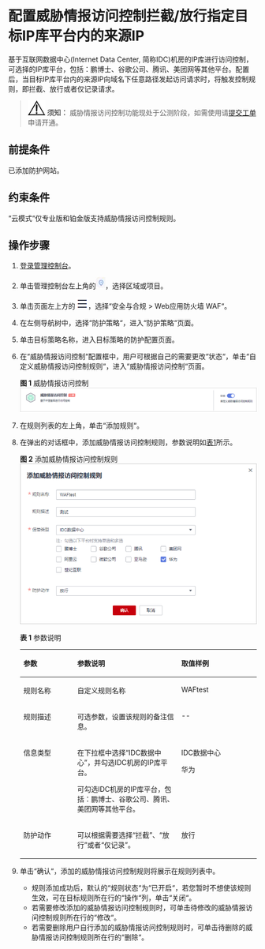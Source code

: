 # 配置威胁情报访问控制拦截/放行指定目标IP库平台内的来源IP<a name="waf_01_0553"></a>

基于互联网数据中心\(Internet Data Center, 简称IDC\)机房的IP库进行访问控制，可选择的IP库平台，包括：鹏博士、谷歌公司、腾讯、美团网等其他平台。配置后，当目标IP库平台内的来源IP向域名下任意路径发起访问请求时，将触发控制规则，即拦截、放行或者仅记录请求。

>![](public_sys-resources/icon-notice.gif) **须知：** 
>威胁情报访问控制功能现处于公测阶段，如需使用请[提交工单](https://support.huaweicloud.com/usermanual-ticket/zh-cn_topic_0127038618.html)申请开通。

## 前提条件<a name="section6191346144914"></a>

已添加防护网站。

## 约束条件<a name="section17523141010224"></a>

“云模式“仅专业版和铂金版支持威胁情报访问控制规则。

## 操作步骤<a name="section236175520494"></a>

1.  [登录管理控制台](https://console.huaweicloud.com/?locale=zh-cn)。
2.  单击管理控制台左上角的![](figures/icon-region-26.jpg)，选择区域或项目。
3.  单击页面左上方的![](figures/icon-Service-38.png)，选择“安全与合规  \>  Web应用防火墙 WAF“。
4.  在左侧导航树中，选择“防护策略“，进入“防护策略“页面。
5.  单击目标策略名称，进入目标策略的防护配置页面。
6.  在“威胁情报访问控制“配置框中，用户可根据自己的需要更改“状态“，单击“自定义威胁情报访问控制规则“，进入“威胁情报访问控制“页面。

    **图 1**  威胁情报访问控制<a name="fig753634210339"></a>  
    ![](figures/威胁情报访问控制.png "威胁情报访问控制")

7.  在规则列表的左上角，单击“添加规则“。
8.  在弹出的对话框中，添加威胁情报访问控制规则，参数说明如[表1](#table831172911312)所示。

    **图 2**  添加威胁情报访问控制规则<a name="fig09717543125"></a>  
    ![](figures/添加威胁情报访问控制规则.png "添加威胁情报访问控制规则")

    **表 1**  参数说明

    <a name="table831172911312"></a>
    <table><thead align="left"><tr id="row7311172918131"><th class="cellrowborder" valign="top" width="22.732273227322732%" id="mcps1.2.4.1.1"><p id="p2046911299201"><a name="p2046911299201"></a><a name="p2046911299201"></a>参数</p>
    </th>
    <th class="cellrowborder" valign="top" width="43.934393439343935%" id="mcps1.2.4.1.2"><p id="p1646915299201"><a name="p1646915299201"></a><a name="p1646915299201"></a>参数说明</p>
    </th>
    <th class="cellrowborder" valign="top" width="33.33333333333333%" id="mcps1.2.4.1.3"><p id="p18470929192015"><a name="p18470929192015"></a><a name="p18470929192015"></a>取值样例</p>
    </th>
    </tr>
    </thead>
    <tbody><tr id="row15312029131317"><td class="cellrowborder" valign="top" width="22.732273227322732%" headers="mcps1.2.4.1.1 "><p id="p584751481415"><a name="p584751481415"></a><a name="p584751481415"></a>规则名称</p>
    </td>
    <td class="cellrowborder" valign="top" width="43.934393439343935%" headers="mcps1.2.4.1.2 "><p id="p331218298139"><a name="p331218298139"></a><a name="p331218298139"></a>自定义规则名称</p>
    </td>
    <td class="cellrowborder" valign="top" width="33.33333333333333%" headers="mcps1.2.4.1.3 "><p id="p13312172913133"><a name="p13312172913133"></a><a name="p13312172913133"></a>WAFtest</p>
    </td>
    </tr>
    <tr id="row153121629191311"><td class="cellrowborder" valign="top" width="22.732273227322732%" headers="mcps1.2.4.1.1 "><p id="p112857448140"><a name="p112857448140"></a><a name="p112857448140"></a>规则描述</p>
    </td>
    <td class="cellrowborder" valign="top" width="43.934393439343935%" headers="mcps1.2.4.1.2 "><p id="p343853654512"><a name="p343853654512"></a><a name="p343853654512"></a>可选参数，设置该规则的备注信息。</p>
    </td>
    <td class="cellrowborder" valign="top" width="33.33333333333333%" headers="mcps1.2.4.1.3 "><p id="p1438193610452"><a name="p1438193610452"></a><a name="p1438193610452"></a>--</p>
    </td>
    </tr>
    <tr id="row23124296131"><td class="cellrowborder" valign="top" width="22.732273227322732%" headers="mcps1.2.4.1.1 "><p id="p103122293133"><a name="p103122293133"></a><a name="p103122293133"></a>信息类型</p>
    </td>
    <td class="cellrowborder" valign="top" width="43.934393439343935%" headers="mcps1.2.4.1.2 "><p id="p14312192981317"><a name="p14312192981317"></a><a name="p14312192981317"></a>在下拉框中选择<span class="parmvalue" id="parmvalue10209919181613"><a name="parmvalue10209919181613"></a><a name="parmvalue10209919181613"></a>“IDC数据中心”</span>，并勾选IDC机房的IP库平台。</p>
    <p id="p12677627151713"><a name="p12677627151713"></a><a name="p12677627151713"></a>可勾选IDC机房的IP库平台，包括：鹏博士、谷歌公司、腾讯、美团网等其他平台。</p>
    </td>
    <td class="cellrowborder" valign="top" width="33.33333333333333%" headers="mcps1.2.4.1.3 "><p id="p13124297133"><a name="p13124297133"></a><a name="p13124297133"></a>IDC数据中心</p>
    <p id="p1499895012321"><a name="p1499895012321"></a><a name="p1499895012321"></a>华为</p>
    </td>
    </tr>
    <tr id="row3312142971318"><td class="cellrowborder" valign="top" width="22.732273227322732%" headers="mcps1.2.4.1.1 "><p id="p1531282914137"><a name="p1531282914137"></a><a name="p1531282914137"></a>防护动作</p>
    </td>
    <td class="cellrowborder" valign="top" width="43.934393439343935%" headers="mcps1.2.4.1.2 "><p id="p17797165213472"><a name="p17797165213472"></a><a name="p17797165213472"></a>可以根据需要选择<span class="parmvalue" id="parmvalue4797452204711"><a name="parmvalue4797452204711"></a><a name="parmvalue4797452204711"></a>“拦截”</span>、<span class="parmvalue" id="parmvalue879755254717"><a name="parmvalue879755254717"></a><a name="parmvalue879755254717"></a>“放行”</span>或者<span class="parmvalue" id="parmvalue079795264716"><a name="parmvalue079795264716"></a><a name="parmvalue079795264716"></a>“仅记录”</span>。</p>
    </td>
    <td class="cellrowborder" valign="top" width="33.33333333333333%" headers="mcps1.2.4.1.3 "><p id="p631282918138"><a name="p631282918138"></a><a name="p631282918138"></a>放行</p>
    </td>
    </tr>
    </tbody>
    </table>

9.  单击“确认“，添加的威胁情报访问控制规则将展示在规则列表中。
    -   规则添加成功后，默认的“规则状态“为“已开启“，若您暂时不想使该规则生效，可在目标规则所在行的“操作“列，单击“关闭“。
    -   若需要修改添加的威胁情报访问控制规则时，可单击待修改的威胁情报访问控制规则所在行的“修改“。
    -   若需要删除用户自行添加的威胁情报访问控制规则时，可单击待删除的威胁情报访问控制规则所在行的“删除“。

